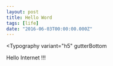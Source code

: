 ```yaml
---
layout: post
title: Hello Word
tags: [life]
date: "2016-06-03T00:00:00.000Z"
---
```


<Typography
  variant="h5"
  gutterBottom
>
  Hello Internet !!!
</Typography>